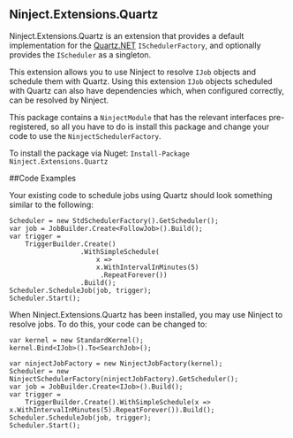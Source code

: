 ## Ninject.Extensions.Quartz

Ninject.Extensions.Quartz is an extension that provides a default implementation for the [Quartz.NET](http://quartznet.sourceforge.net/) `ISchedulerFactory`, and optionally provides the `IScheduler` as a singleton.

This extension allows you to use Ninject to resolve `IJob` objects and schedule them with Quartz. Using this extension `IJob` objects scheduled with Quartz can also have dependencies which, when configured correctly, can be resolved by Ninject.

This package contains a `NinjectModule` that has the relevant interfaces pre-registered, so all you have to do is install this package and change your code to use the `NinjectSchedulerFactory`.

To install the package via Nuget: `Install-Package Ninject.Extensions.Quartz`

##Code Examples

Your existing code to schedule jobs using Quartz should look something similar to the following:

    Scheduler = new StdSchedulerFactory().GetScheduler();
    var job = JobBuilder.Create<FollowJob>().Build();
    var trigger =
        TriggerBuilder.Create()
                      .WithSimpleSchedule(
                          x =>
                          x.WithIntervalInMinutes(5)
                           .RepeatForever())
                      .Build();
    Scheduler.ScheduleJob(job, trigger);
    Scheduler.Start();

When Ninject.Extensions.Quartz has been installed, you may use Ninject to resolve jobs. To do this, your code can be changed to:

    var kernel = new StandardKernel();
    kernel.Bind<IJob>().To<SearchJob>();

    var ninjectJobFactory = new NinjectJobFactory(kernel);
    Scheduler = new NinjectSchedulerFactory(ninjectJobFactory).GetScheduler();
    var job = JobBuilder.Create<IJob>().Build();
    var trigger =
        TriggerBuilder.Create().WithSimpleSchedule(x => x.WithIntervalInMinutes(5).RepeatForever()).Build();
    Scheduler.ScheduleJob(job, trigger);
    Scheduler.Start();
